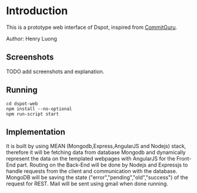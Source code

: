 # Introduction

This is a prototype web interface of Dspot, inspired from [CommitGuru](http://commit.guru/).

Author: Henry Luong

## Screenshots

TODO add screenshots and explanation.

## Running

```
cd dspot-web
npm install --no-optional
npm run-script start
```

## Implementation

It is built by using MEAN (Mongodb,Express,AngularJS and Nodejs) stack, therefore it will be fetching data from database Mongodb and dynamically represent the data on the templated webpages with AngularJS for the Front-End part. Routing on the Back-End will be done by Nodejs and Expressjs to handle requests from the client and communication with the database.
MongoDB will be saving the state ("error","pending","old","success") of the request for REST. Mail will be sent using gmail when done running.

